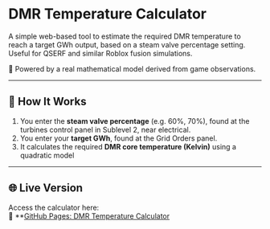 # DMR Temperature Calculator

A simple web-based tool to estimate the required DMR temperature to reach a target GWh output, based on a steam valve percentage setting. Useful for QSERF and similar Roblox fusion simulations.

🧠 Powered by a real mathematical model derived from game observations.

---

## 🔧 How It Works

1. You enter the **steam valve percentage** (e.g. 60%, 70%), found at the turbines control panel in Sublevel 2, near electrical.
2. You enter your **target GWh**, found at the Grid Orders panel.
3. It calculates the required **DMR core temperature (Kelvin)** using a quadratic model

---

## 🌐 Live Version

Access the calculator here:  
🔗 **[GitHub Pages: DMR Temperature Calculator](https://loret010.github.io/dmr-temp-calculator/)
